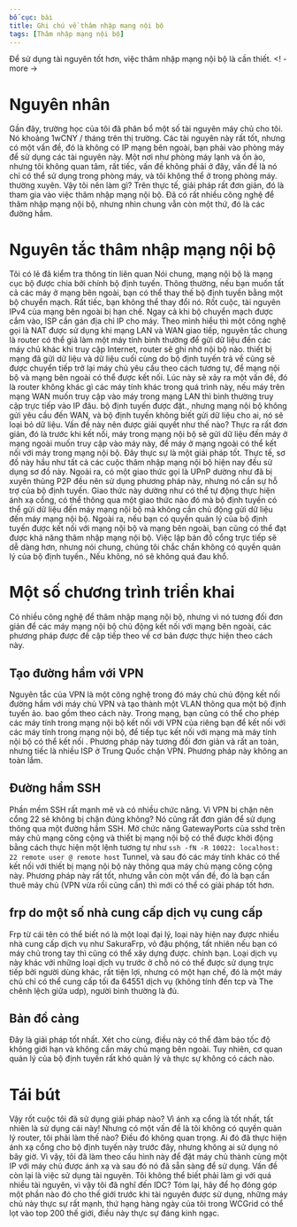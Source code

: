 ```yaml
---
bố cục: bài
title: Ghi chú về thâm nhập mạng nội bộ
tags: [Thâm nhập mạng nội bộ]
---
```


Để sử dụng tài nguyên tốt hơn, việc thâm nhập mạng nội bộ là cần thiết. <! - more ->

# Nguyên nhân
Gần đây, trường học của tôi đã phân bổ một số tài nguyên máy chủ cho tôi. Nó khoảng 1wCNY / tháng trên thị trường. Các tài nguyên này rất tốt, nhưng có một vấn đề, đó là không có IP mạng bên ngoài, bạn phải vào phòng máy để sử dụng các tài nguyên này. Một nơi như phòng máy lạnh và ồn ào, nhưng tôi không quan tâm, rất tiếc, vấn đề không phải ở đây, vấn đề là nó chỉ có thể sử dụng trong phòng máy, và tôi không thể ở trong phòng máy. thường xuyên. Vậy tôi nên làm gì?
Trên thực tế, giải pháp rất đơn giản, đó là tham gia vào việc thâm nhập mạng nội bộ. Đã có rất nhiều công nghệ để thâm nhập mạng nội bộ, nhưng nhìn chung vẫn còn một thứ, đó là các đường hầm.

# Nguyên tắc thâm nhập mạng nội bộ
Tôi có lẽ đã kiểm tra thông tin liên quan Nói chung, mạng nội bộ là mạng cục bộ được chia bởi chính bộ định tuyến. Thông thường, nếu bạn muốn tất cả các máy ở mạng bên ngoài, bạn có thể thay thế bộ định tuyến bằng một bộ chuyển mạch. Rất tiếc, bạn không thể thay đổi nó. Rốt cuộc, tài nguyên IPv4 của mạng bên ngoài bị hạn chế. Ngay cả khi bộ chuyển mạch được cắm vào, ISP cần gán địa chỉ IP cho máy.
Theo mình hiểu thì một công nghệ gọi là NAT được sử dụng khi mạng LAN và WAN giao tiếp, nguyên tắc chung là router có thể giả làm một máy tính bình thường để gửi dữ liệu đến các máy chủ khác khi truy cập Internet, router sẽ ghi nhớ nội bộ nào. thiết bị mạng đã gửi dữ liệu và dữ liệu cuối cùng do bộ định tuyến trả về cũng sẽ được chuyển tiếp trở lại máy chủ yêu cầu theo cách tương tự, để mạng nội bộ và mạng bên ngoài có thể được kết nối.
Lúc này sẽ xảy ra một vấn đề, đó là router không khác gì các máy tính khác trong quá trình này, nếu máy trên mạng WAN muốn truy cập vào máy trong mạng LAN thì bình thường truy cập trực tiếp vào IP đâu. bộ định tuyến được đặt., nhưng mạng nội bộ không gửi yêu cầu đến WAN, và bộ định tuyến không biết gửi dữ liệu cho ai, nó sẽ loại bỏ dữ liệu.
Vấn đề này nên được giải quyết như thế nào? Thực ra rất đơn giản, đó là trước khi kết nối, máy trong mạng nội bộ sẽ gửi dữ liệu đến máy ở mạng ngoài muốn truy cập vào máy này, để máy ở mạng ngoài có thể kết nối với máy trong mạng nội bộ. Đây thực sự là một giải pháp tốt. Thực tế, sơ đồ này hầu như tất cả các cuộc thâm nhập mạng nội bộ hiện nay đều sử dụng sơ đồ này.
Ngoài ra, có một giao thức gọi là UPnP dường như đã bị xuyên thủng P2P đều nên sử dụng phương pháp này, nhưng nó cần sự hỗ trợ của bộ định tuyến. Giao thức này dường như có thể tự động thực hiện ánh xạ cổng, có thể thông qua một giao thức nào đó mà bộ định tuyến có thể gửi dữ liệu đến máy mạng nội bộ mà không cần chủ động gửi dữ liệu đến máy mạng nội bộ.
Ngoài ra, nếu bạn có quyền quản lý của bộ định tuyến được kết nối với mạng nội bộ và mạng bên ngoài, bạn cũng có thể đạt được khả năng thâm nhập mạng nội bộ. Việc lập bản đồ cổng trực tiếp sẽ dễ dàng hơn, nhưng nói chung, chúng tôi chắc chắn không có quyền quản lý của bộ định tuyến., Nếu không, nó sẽ không quá đau khổ.

# Một số chương trình triển khai
Có nhiều công nghệ để thâm nhập mạng nội bộ, nhưng vì nó tương đối đơn giản để các máy mạng nội bộ chủ động kết nối với mạng bên ngoài, các phương pháp được đề cập tiếp theo về cơ bản được thực hiện theo cách này.
## Tạo đường hầm với VPN
Nguyên tắc của VPN là một công nghệ trong đó máy chủ chủ động kết nối đường hầm với máy chủ VPN và tạo thành một VLAN thông qua một bộ định tuyến ảo. bao gồm theo cách này. Trong mạng, bạn cũng có thể cho phép các máy tính trong mạng nội bộ kết nối với VPN của riêng bạn để kết nối với các máy tính trong mạng nội bộ, để tiếp tục kết nối với mạng mà máy tính nội bộ có thể kết nối .
Phương pháp này tương đối đơn giản và rất an toàn, nhưng tiếc là nhiều ISP ở Trung Quốc chặn VPN. Phương pháp này không an toàn lắm.
## Đường hầm SSH
Phần mềm SSH rất mạnh mẽ và có nhiều chức năng. Vì VPN bị chặn nên cổng 22 sẽ không bị chặn đúng không? Nó cũng rất đơn giản để sử dụng thông qua một đường hầm SSH. Mở chức năng GatewayPorts của sshd trên máy chủ mạng công cộng và thiết bị mạng nội bộ có thể được khởi động bằng cách thực hiện một lệnh tương tự như `ssh -fN -R 10022: localhost: 22 remote user @ remote host` Tunnel, và sau đó các máy tính khác có thể kết nối với thiết bị mạng nội bộ này thông qua máy chủ mạng công cộng này.
Phương pháp này rất tốt, nhưng vẫn còn một vấn đề, đó là bạn cần thuê máy chủ (VPN vừa rồi cũng cần) thì mới có thể có giải pháp tốt hơn.
## frp do một số nhà cung cấp dịch vụ cung cấp
Frp từ cái tên có thể biết nó là một loại đại lý, loại này hiện nay được nhiều nhà cung cấp dịch vụ như SakuraFrp, vỏ đậu phộng, tất nhiên nếu bạn có máy chủ trong tay thì cũng có thể xây dựng được. chính bạn. Loại dịch vụ này khác với những loại dịch vụ trước ở chỗ nó có thể được sử dụng trực tiếp bởi người dùng khác, rất tiện lợi, nhưng có một hạn chế, đó là một máy chủ chỉ có thể cung cấp tối đa 64551 dịch vụ (không tính đến tcp và The chênh lệch giữa udp), người bình thường là đủ.
## Bản đồ cảng
Đây là giải pháp tốt nhất. Xét cho cùng, điều này có thể đảm bảo tốc độ không giới hạn và không cần máy chủ mạng bên ngoài. Tuy nhiên, cơ quan quản lý của bộ định tuyến rất khó quản lý và thực sự không có cách nào.

# Tái bút
Vậy rốt cuộc tôi đã sử dụng giải pháp nào? Vì ánh xạ cổng là tốt nhất, tất nhiên là sử dụng cái này! Nhưng có một vấn đề là tôi không có quyền quản lý router, tôi phải làm thế nào? Điều đó không quan trọng. Ai đó đã thực hiện ánh xạ cổng cho bộ định tuyến này trước đây, nhưng không ai sử dụng nó bây giờ. Vì vậy, tôi đã làm theo cấu hình này để đặt máy chủ thành cùng một IP với máy chủ được ánh xạ và sau đó nó đã sẵn sàng để sử dụng.
Vấn đề còn lại là việc sử dụng tài nguyên. Tôi không thể biết phải làm gì với quá nhiều tài nguyên, vì vậy tôi đã nghĩ đến IDC? Tóm lại, hãy để họ đóng góp một phần nào đó cho thế giới trước khi tài nguyên được sử dụng, những máy chủ này thực sự rất mạnh, thứ hạng hàng ngày của tôi trong WCGrid có thể lọt vào top 200 thế giới, điều này thực sự đáng kinh ngạc.

